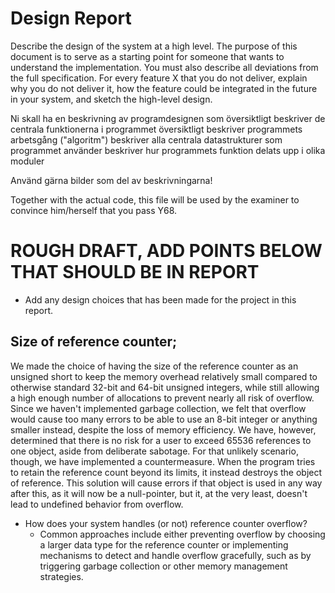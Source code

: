 # Design Report
Describe the design of the system at a high level. The purpose of this document is to serve as a starting point for someone that wants to understand the implementation. You must also describe all deviations from the full specification. For every feature X that you do not deliver, explain why you do not deliver it, how the feature could be integrated in the future in your system, and sketch the high-level design.

Ni skall ha en beskrivning av programdesignen som
    översiktligt beskriver de centrala funktionerna i programmet
    översiktligt beskriver programmets arbetsgång ("algoritm")
    beskriver alla centrala datastrukturer som programmet använder
    beskriver hur programmets funktion delats upp i olika moduler

Använd gärna bilder som del av beskrivningarna!

Together with the actual code, this file will be used by the examiner to convince him/herself that you pass Y68.



# ROUGH DRAFT, ADD POINTS BELOW THAT SHOULD BE IN REPORT

* Add any design choices that has been made for the project in this report.


## Size of reference counter;
We made the choice of having the size of the reference counter as an unsigned short to keep the memory overhead relatively small compared to otherwise standard 32-bit and 64-bit unsigned integers, while still allowing a high enough number of allocations to prevent nearly all risk of overflow. Since we haven't implemented garbage collection, we felt that overflow would cause too many errors to be able to use an 8-bit integer or anything smaller instead, despite the loss of memory efficiency. We have, however, determined that there is no risk for a user to exceed 65536 references to one object, aside from deliberate sabotage. For that unlikely scenario, though, we have implemented a countermeasure. When the program tries to retain the reference count beyond its limits, it instead destroys the object of reference. This solution will cause errors if that object is used in any way after this, as it will now be a null-pointer, but it, at the very least, doesn't lead to undefined behavior from overflow.

- How does your system handles (or not) reference counter overflow?
    * Common approaches include either preventing overflow by choosing a larger data type for the reference counter or implementing mechanisms to detect and handle overflow gracefully, such as by triggering garbage collection or other memory management strategies.

